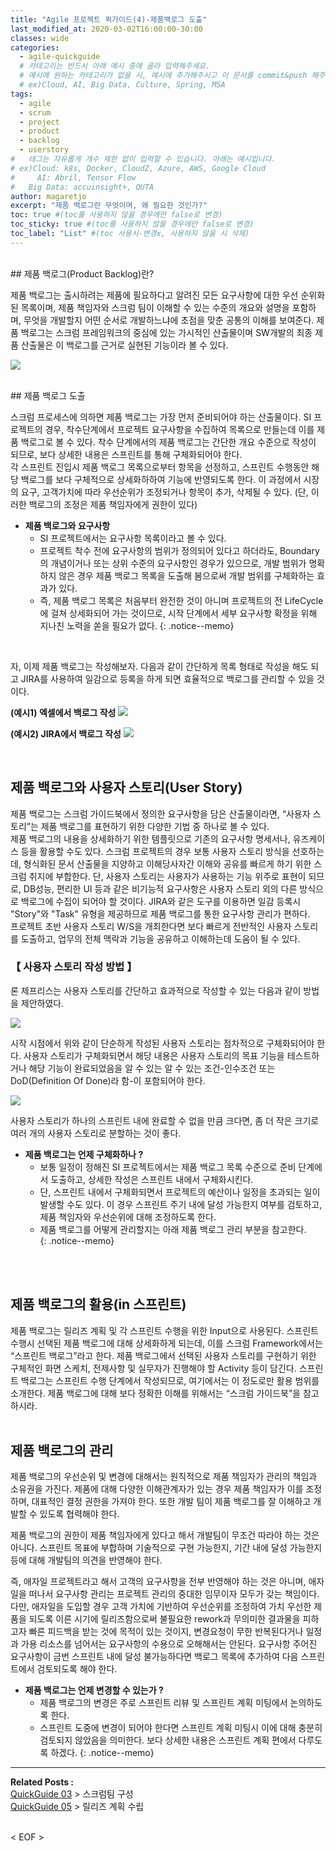 ```yaml
---
title: "Agile 프로젝트 퀵가이드(4)-제품백로그 도출"
last_modified_at: 2020-03-02T16:00:00-30:00
classes: wide
categories:
  - agile-quickguide
  # 카테고리는 반드시 아래 예시 중에 골라 입력해주세요.
  # 예시에 원하는 카테고리가 없을 시, 예시에 추가해주시고 이 문서를 commit&push 해주세요.
  # ex)Cloud, AI, Big Data, Culture, Spring, MSA
tags:
  - agile
  - scrum
  - project
  - product
  - backlog
  - userstory
#	태그는 자유롭게 개수 제한 없이 입력할 수 있습니다. 아래는 예시입니다.
# ex)Cloud: k8s, Docker, CloudZ, Azure, AWS, Google Cloud
#	  AI: Abril, Tensor Flow
#   Big Data: accuinsight+, QUTA
author: magaretjo
excerpt: "제품 백로그란 무엇이며, 왜 필요한 것인가?"
toc: true #(toc를 사용하지 않을 경우에만 false로 변경)
toc_sticky: true #(toc를 사용하지 않을 경우에만 false로 변경)
toc_label: "List" #(toc 사용시-변경x, 사용하지 않을 시 삭제)
---
```

<br>
## <span class="mg_title_1">제품 백로그(Product Backlog)란?

  
제품 백로그는 출시하려는 제품에 필요하다고 알려진 모든 요구사항에 대한 우선 순위화된 목록이며, 제품 책임자와 스크럼 팀이 이해할 수 있는 수준의 개요와 설명을 포함하며, 무엇을 개발할지 어떤 순서로 개발하느냐에 초점을 맞춘 공통의 이해를 보여준다.
제품 백로그는 스크럼 프레임워크의 중심에 있는 가시적인 산출물이며 SW개발의 최종 제품 산출물은 이 백로그를 근거로 실현된 기능이라 볼 수 있다. 

![](/assets/images/agile/agile-product-backlog-def.png)

<br>
## <span class="mg_title_1">제품 백로그 도출 

스크럼 프로세스에 의하면 제품 백로그는 가장 먼저 준비되어야 하는 산출물이다. SI 프로젝트의 경우, 착수단계에서 프로젝트 요구사항을 수집하여 목록으로 만들는데 이를 제품 백로그로 볼 수 있다. 착수 단계에서의 제품 백로그는 간단한 개요 수준으로 작성이 되므로, 보다 상세한 내용은 스프린트를 통해 구체화되어야 한다. \
각 스프린트 진입시 제품 백로그 목록으로부터 항목을 선정하고, 스프린트 수행동안 해당 백로그를 보다 구체적으로 상세화하하여 기능에 반영되도록 한다. 이 과정에서 시장의 요구, 고객가치에 따라 우선순위가 조정되거나 항목이 추가, 삭제될 수 있다. (단, 이러한 백로그의 조정은 제품 책임자에게 권한이 있다) 

- **제품 백로그와 요구사항**
    - SI 프로젝트에서는 요구사항 목록이라고 볼 수 있다. 
    - 프로젝트 착수 전에 요구사항의 범위가 정의되어 있다고 하더라도, Boundary의 개념이거나 또는 상위 수준의 요구사항인 경우가 있으므로, 개발 범위가 명확하지 않은 경우 제품 백로그 목록을 도출해 봄으로써 개발 범위를 구체화하는 효과가 있다. 
    - 즉, 제품 백로그 목록은 처음부터 완전한 것이 아니며 프로젝트의 전 LifeCycle에 걸쳐 상세화되어 가는 것이므로, 시작 단계에서 세부 요구사항 확정을 위해 지나친 노력을 쏟을 필요가 없다.
{: .notice--memo} 
<!--팁 박스 노란색-->
<br>

자, 이제 제품 백로그는 작성해보자. 다음과 같이 간단하게 목록 형태로 작성을 해도 되고 JIRA를 사용하여 일감으로 등록을 하게 되면 효율적으로 백로그를 관리할 수 있을 것이다. 

**(예시1) 엑셀에서 백로그 작성**
![](/assets/images/agile/agile-backlog-register1.png)

**(예시2) JIRA에서 백로그 작성**
![](/assets/images/agile/agile-backlog-regiter2.png)


<br>

## <span class="mg_title_1">제품 백로그와 사용자 스토리(User Story)

제품 백로그는 스크럼 가이드북에서 정의한 요구사항을 담은 산출물이라면, “사용자 스토리”는 제품 백로그를 표현하기 위한 다양한 기법 중 하나로 볼 수 있다.  
제품 백로그의 내용을 상세화하기 위한 템플릿으로 기존의 요구사항 명세서나, 유즈케이스 등을 활용할 수도 있다. 스크럼 프로젝트의 경우 보통 사용자 스토리 방식을 선호하는데, 형식화된 문서 산출물을 지양하고 이해당사자간 이해와 공유를 빠르게 하기 위한 스크럼 취지에 부합한다.
단, 사용자 스토리는 사용자가 사용하는 기능 위주로 표현이 되므로, DB성능, 편리한 UI 등과 같은 비기능적 요구사항은 사용자 스토리 외의 다른 방식으로 백로그에 수집이 되어야 할 것이다. JIRA와 같은 도구를 이용하면 일감 등록시 "Story"와 "Task" 유형을 제공하므로 제품 백로그를 통한 요구사항 관리가 편하다.   
프로젝트 초반 사용자 스토리 W/S을 개최한다면 보다 빠르게 전반적인 사용자 스토리를 도출하고, 업무의 전체 맥락과 기능을 공유하고 이해하는데 도움이 될 수 있다.
<br>

### 【 사용자 스토리 작성 방법 】 
론 제프리스는 사용자 스토리를 간단하고 효과적으로 작성할 수 있는 다음과 같이 방법을 제안하였다.

![](/assets/images/agile/agile-userstory-card1.png)

시작 시점에서 위와 같이 단순하게 작성된 사용자 스토리는 점차적으로 구체화되어야 한다. 사용자 스토리가 구체화되면서 해당 내용은 사용자 스토리의 목표 기능을 테스트하거나 해당 기능이 완료되었음을 알 수 있는 알 수 있는 조건-인수조건 또는 DoD(Definition Of Done)라 함-이 포함되어야 한다.

![](/assets/images/agile/agile-userstory-card2.png)

사용자 스토리가 하나의 스프린트 내에 완료할 수 없을 만큼 크다면, 좀 더 작은 크기로 여러 개의 사용자 스토리로 분할하는 것이 좋다. 


- **제품 백로그는 언제 구체화하나 ?**
    - 보통 일정이 정해진 SI 프로젝트에서는 제품 백로그 목록 수준으로 준비 단계에서 도출하고, 상세한 작성은 스프린트 내에서 구체화시킨다.
    -	단, 스프린트 내에서 구체화되면서 프로젝트의 예산이나 일정을 초과되는 일이 발생할 수도 있다. 이 경우 스프린트 주기 내에 달성 가능한지 여부를 검토하고, 제품 책임자와 우선순위에 대해 조정하도록 한다. 
    -	제품 백로그를 어떻게 관리할지는 아래 제품 백로그 관리 부분을 참고한다.  
{: .notice--memo} 
<!--팁 박스 노란색-->
<br><br>

## <span class="mg_title_1">제품 백로그의 활용(in 스프린트)

제품 백로그는 릴리즈 계획 및 각 스프린트 수행을 위한 Input으로 사용된다. 
스프린트 수행시 선택된 제품 백로그에 대해 상세화하게 되는데, 이를 스크럼 Framework에서는 “스프린트 백로그”라고 한다. 
제품 백로그에서 선택된 사용자 스토리를 구현하기 위한 구체적인 화면 스케치, 전제사항 및 실무자가 진행해야 할 Activity 등이 담긴다. 스프린트 백로그는 스프린트 수행 단계에서 작성되므로, 여기에서는 이 정도로만 활용 범위를 소개한다. 
제품 백로그에 대해 보다 정확한 이해를 위해서는 “스크럼 가이드북”을 참고하시라.
<br><br>

## <span class="mg_title_1">제품 백로그의 관리

제품 백로그의 우선순위 및 변경에 대해서는 원칙적으로 제품 책임자가 관리의 책임과 소유권을 가진다. 
제품에 대해 다양한 이해관계자가 있는 경우 제품 책임자가 이를 조정하며, 대표적인 결정 권한을 가져야 한다. 또한 개발 팀이 제품 백로그를 잘 이해하고 개발할 수 있도록 협력해야 한다. 

제품 백로그의 권한이 제품 책임자에게 있다고 해서 개발팀이 무조건 따라야 하는 것은 아니다. 스프린트 목표에 부합하며 기술적으로 구현 가능한지, 기간 내에 달성 가능한지 등에 대해 개발팀의 의견을 반영해야 한다.  

즉, 애자일 프로젝트라고 해서 고객의 요구사항을 전부 반영해야 하는 것은 아니며, 애자일을 떠나서 요구사항 관리는 프로젝트 관리의 중대한 임무이자 모두가 갖는 책임이다. 다만, 애자일을 도입할 경우 고객 가치에 기반하여 우선순위를 조정하여 가치 우선한 제품을 되도록 이른 시기에 릴리즈함으로써 불필요한 rework과 무의미한 결과물을 피하고자 빠른 피드백을 받는 것에 목적이 있는 것이지, 변경요청이 무한 반복된다거나 일정과 가용 리소스를 넘어서는 요구사항의 수용으로 오해해서는 안된다.
요구사항 주어진 요구사항이 금번 스프린트 내에 달성 불가능하다면 백로그 목록에 추가하여 다음 스프린트에서 검토되도록 해야 한다.


- **제품 백로그는 언제 변경할 수 있는가 ?**
   - 제품 백로그의 변경은 주로 스프린트 리뷰 및 스프린트 계획 미팅에서 논의하도록 한다.
   - 스프린트 도중에 변경이 되어야 한다면 스프린트 계획 미팅시 이에 대해 충분히 검토되지 않았음을 의미한다. 보다 상세한 내용은 스프린트 계획 편에서 다루도록 하겠다. 
{: .notice--memo} 
<!--팁 박스 노란색-->

***

<div class="mg_subject_1"><b>Related Posts : </b></div> 
<div class="mg_content_1">
<a href="/agile-quickguide/Agile-QuickGuide03-스크럼팀구성/">QuickGuide 03</a> > 스크럼팀 구성 <br>
<a href="/agile-quickguide/Agile-QuickGuide05-릴리즈계획/">QuickGuide 05</a> > 릴리즈 계획 수립 
</div>
<br>

< EOF >